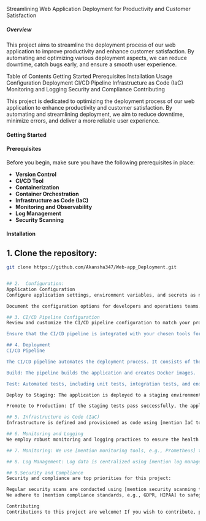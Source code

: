 Streamlining Web Application Deployment for Productivity and Customer Satisfaction

##### Overview
This project aims to streamline the deployment process of our web application to improve productivity and enhance customer satisfaction. By automating and optimizing various deployment aspects, we can reduce downtime, catch bugs early, and ensure a smooth user experience.

Table of Contents
Getting Started
Prerequisites
Installation
Usage
Configuration
Deployment
CI/CD Pipeline
Infrastructure as Code (IaC)
Monitoring and Logging
Security and Compliance
Contributing


This project is dedicated to optimizing the deployment process of our web application to enhance productivity and customer satisfaction. By automating and streamlining deployment, we aim to reduce downtime, minimize errors, and deliver a more reliable user experience.

#### Getting Started

#### Prerequisites

Before you begin, make sure you have the following prerequisites in place:

- **Version Control**
- **CI/CD Tool**
- **Containerization**
- **Container Orchestration**
- **Infrastructure as Code (IaC)**
- **Monitoring and Observability**
- **Log Management**
- **Security Scanning**

#### Installation

## 1. Clone the repository:

   ```bash
   git clone https://github.com/Akansha347/Web-app_Deployment.git


## 2.  Configuration:
Application Configuration
Configure application settings, environment variables, and secrets as needed. Consult the config/ directory or relevant configuration files for guidance.

Document the configuration options for developers and operations teams. Update the config/README.md file to provide clear instructions.

## 3. CI/CD Pipeline Configuration
Review and customize the CI/CD pipeline configuration to match your project's structure and requirements. Configuration files can be found in the .ci-cd/ directory.

Ensure that the CI/CD pipeline is integrated with your chosen tools for building, testing, and deploying the application.

## 4. Deployment
CI/CD Pipeline

The CI/CD pipeline automates the deployment process. It consists of the following stages:

Build: The pipeline builds the application and creates Docker images.

Test: Automated tests, including unit tests, integration tests, and end-to-end tests, are executed to verify the application's functionality.

Deploy to Staging: The application is deployed to a staging environment for further testing and validation.

Promote to Production: If the staging tests pass successfully, the application is promoted to the production environment.

## 5. Infrastructure as Code (IaC)
Infrastructure is defined and provisioned as code using [mention IaC tool, e.g., Terraform, AWS CloudFormation]. The infrastructure code can be found in the infra/ directory.

## 6. Monitoring and Logging
We employ robust monitoring and logging practices to ensure the health and performance of the application.

## 7. Monitoring: We use [mention monitoring tools, e.g., Prometheus] to track system health and performance. Grafana dashboards are configured to provide real-time insights.

## 8. Log Management: Log data is centralized using [mention log management tools, e.g., ELK Stack]. Log entries are structured and tagged for easy troubleshooting.

## 9.Security and Compliance
Security and compliance are top priorities for this project:

Regular security scans are conducted using [mention security scanning tools, e.g., OWASP ZAP, Nessus].
We adhere to [mention compliance standards, e.g., GDPR, HIPAA] to safeguard user data and maintain privacy.

Contributing
Contributions to this project are welcome! If you wish to contribute, please follow our Contributing Guidelines.






